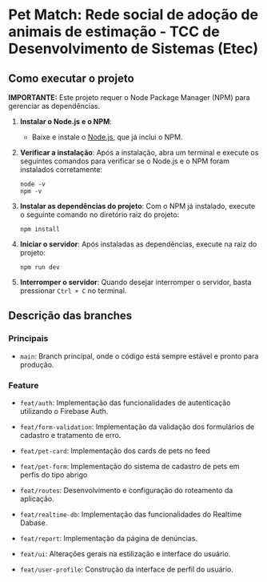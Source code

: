 # Pet Match: Rede social de adoção de animais de estimação - TCC de Desenvolvimento de Sistemas (Etec)

## Como executar o projeto

**IMPORTANTE:** Este projeto requer o Node Package Manager (NPM) para gerenciar as dependências.

1. **Instalar o Node.js e o NPM**:
   - Baixe e instale o [Node.js](https://nodejs.org/), que já inclui o NPM.
2. **Verificar a instalação**:
   Após a instalação, abra um terminal e execute os seguintes comandos para verificar se o Node.js e o NPM foram instalados corretamente:

   ```shell
   node -v
   npm -v

   ```

3. **Instalar as dependências do projeto**: Com o NPM já instalado, execute o seguinte comando no diretório raiz do projeto:

   ```shell
   npm install
   ```

4. **Iniciar o servidor**: Após instaladas as dependências, execute na raiz do projeto:

   ```shell
   npm run dev
   ```

5. **Interromper o servidor**: Quando desejar interromper o servidor, basta pressionar `Ctrl + C` no terminal.

## Descrição das branches

### Principais

- `main`: Branch principal, onde o código está sempre estável e pronto para produção.

### Feature

- `feat/auth`: Implementação das funcionalidades de autenticação utilizando o Firebase Auth.

- `feat/form-validation`: Implementação da validação dos formulários de cadastro e tratamento de erro.

- `feat/pet-card`: Implementação dos cards de pets no feed

- `feat/pet-form`: Implementação do sistema de cadastro de pets em perfis do tipo abrigo

- `feat/routes`: Desenvolvimento e configuração do roteamento da aplicação.

- `feat/realtime-db`: Implementação das funcionalidades do Realtime Dabase.

- `feat/report`: Implementação da página de denúncias.

- `feat/ui`: Alterações gerais na estilização e interface do usuário.

- `feat/user-profile`: Construção da interface de perfil do usuário.
